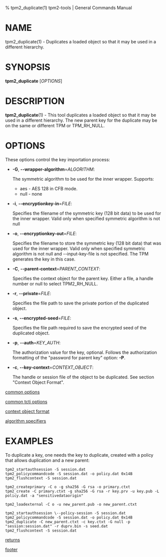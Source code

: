 % tpm2_duplicate(1) tpm2-tools | General Commands Manual

# NAME

tpm2_duplicate(1) -  Duplicates a loaded object so that it may be used in a different hierarchy.

# SYNOPSIS

**tpm2_duplicate** [*OPTIONS*]

# DESCRIPTION

**tpm2_duplicate**(1) - This tool duplicates a loaded object so that it may be used in a different hierarchy. The new parent key for the duplicate may be on the same or different TPM or TPM_RH_NULL.

# OPTIONS

These options control the key importation process:

  * **-G**, **\--wrapper-algorithm**=_ALGORITHM_:

    The symmetric algorithm to be used for the inner wrapper. Supports:
    * aes - AES 128 in CFB mode.
    * null - none

  * **-i**, **\--encryptionkey-in**=_FILE_:

    Specifies the filename of the symmetric key (128 bit data) to be used for the inner wrapper. Valid only when specified symmetric algorithm is not null

  * **-o**, **\--encryptionkey-out**=_FILE_:

    Specifies the filename to store the symmetric key (128 bit data) that was used for the inner wrapper. Valid only when specified symmetric algorithm is not null and \--input-key-file is not specified. The TPM generates the key in this case.

  * **-C**, **\--parent-context**=_PARENT\_CONTEXT_:

    Specifies the context object for the parent key. Either a file, a handle number or null to select TPM2_RH_NULL.

  * **-r**, **\--private**=_FILE_:

    Specifies the file path to save the private portion of the duplicated object.

  * **-s**, **\--encrypted-seed**=_FILE_:

    Specifies the file path required to save the encrypted seed of the duplicated
    object.

  * **-p**, **\--auth**=_KEY\_AUTH_:

    The authorization value for the key, optional.
    Follows the authorization formatting of the
    "password for parent key" option: **-P**.

  * **-c**, **\--key-context**=_CONTEXT\_OBJECT_:

    The handle or session file of the object to be duplicated.
    See section "Context Object Format".

[common options](common/options.md)

[common tcti options](common/tcti.md)

[context object format](common/ctxobj.md)

[algorithm specifiers](common/alg.md)

# EXAMPLES

To duplicate a key, one needs the key to duplicate, created with a policy that allows duplication and a new parent:
```
tpm2_startauthsession -S session.dat
tpm2_policycommandcode -S session.dat -o policy.dat 0x14B
tpm2_flushcontext -S session.dat

tpm2_createprimary -C o -g sha256 -G rsa -o primary.ctxt
tpm2_create -C primary.ctxt -g sha256 -G rsa -r key.prv -u key.pub -L policy.dat -a "sensitivedataorigin"

tpm2_loadexternal -C o -u new_parent.pub -o new_parent.ctxt

tpm2_startauthsession \--policy-session -S session.dat
tpm2_policycommandcode -S session.dat -o policy.dat 0x14B
tpm2_duplicate -C new_parent.ctxt -c key.ctxt -G null -p "session:session.dat" -r duprv.bin -s seed.dat
tpm2_flushcontext -S session.dat
```

[returns](common/returns.md)

[footer](common/footer.md)
